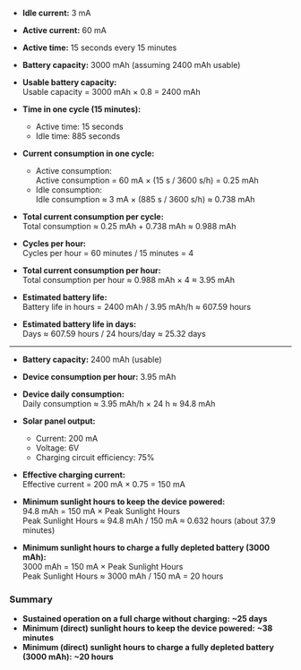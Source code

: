 - **Idle current:** 3 mA
- **Active current:** 60 mA
- **Active time:** 15 seconds every 15 minutes
- **Battery capacity:** 3000 mAh (assuming 2400 mAh usable)

- **Usable battery capacity:**  
  Usable capacity = 3000 mAh × 0.8 = 2400 mAh

- **Time in one cycle (15 minutes):**  
  - Active time: 15 seconds  
  - Idle time: 885 seconds

- **Current consumption in one cycle:**  
  - Active consumption:  
    Active consumption = 60 mA × (15 s / 3600 s/h) = 0.25 mAh  
  - Idle consumption:  
    Idle consumption ≈ 3 mA × (885 s / 3600 s/h) ≈ 0.738 mAh  

- **Total current consumption per cycle:**  
  Total consumption ≈ 0.25 mAh + 0.738 mAh ≈ 0.988 mAh

- **Cycles per hour:**  
  Cycles per hour = 60 minutes / 15 minutes = 4

- **Total current consumption per hour:**  
  Total consumption per hour ≈ 0.988 mAh × 4 ≈ 3.95 mAh

- **Estimated battery life:**  
  Battery life in hours = 2400 mAh / 3.95 mAh/h ≈ 607.59 hours

- **Estimated battery life in days:**  
  Days ≈ 607.59 hours / 24 hours/day ≈ 25.32 days

---

- **Battery capacity:** 2400 mAh (usable)
- **Device consumption per hour:** 3.95 mAh
- **Device daily consumption:**  
  Daily consumption ≈ 3.95 mAh/h × 24 h ≈ 94.8 mAh

- **Solar panel output:**  
  - Current: 200 mA  
  - Voltage: 6V  
  - Charging circuit efficiency: 75%

- **Effective charging current:**  
  Effective current = 200 mA × 0.75 = 150 mA

- **Minimum sunlight hours to keep the device powered:**  
  94.8 mAh = 150 mA × Peak Sunlight Hours  
  Peak Sunlight Hours ≈ 94.8 mAh / 150 mA ≈ 0.632 hours (about 37.9 minutes)

- **Minimum sunlight hours to charge a fully depleted battery (3000 mAh):**  
  3000 mAh = 150 mA × Peak Sunlight Hours  
  Peak Sunlight Hours ≈ 3000 mAh / 150 mA = 20 hours

### Summary
- **Sustained operation on a full charge without charging:** **~25 days**
- **Minimum (direct) sunlight hours to keep the device powered:** **~38 minutes**
- **Minimum (direct) sunlight hours to charge a fully depleted battery (3000 mAh):** **~20 hours**